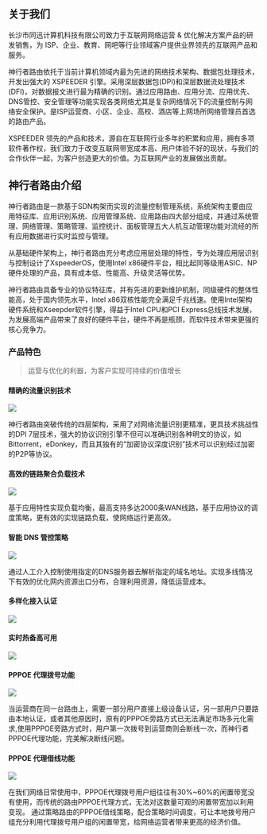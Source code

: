 ## 关于我们

长沙市同迅计算机科技有限公司致力于互联网网络运营 & 优化解决方案产品的研发销售，为 ISP、企业、教育、网吧等行业领域客户提供业界领先的互联网产品和服务。

神行者路由依托于当前计算机领域内最为先进的网络技术架构、数据包处理技术，开发出强大的 XSPEEDER 引擎。采用深层数据包(DPI)和深层数据流处理技术(DFI)，对数据报文进行最为精确的识别。通过应用路由、应用分流、应用优先、DNS管控、安全管理等功能实现各类网络尤其是复杂网络情况下的流量控制与网络安全保护。是ISP运营商、小区、企业、高校、酒店等上网场所网络管理员首选的路由产品。

XSPEEDER 领先的产品和技术，源自在互联网行业多年的积累和应用，拥有多项软件著作权，我们致力于改变互联网带宽成本高、用户体验不好的现状，与我们的合作伙伴一起，为客户创造更大的价值。为互联网产业的发展做出贡献。

## 神行者路由介绍

神行者路由是一款基于SDN构架而实现的流量控制管理系统，系统架构主要由应用特征库、应用识别系统、应用管理系统、应用路由四大部分组成，并通过系统管理、网络管理、策略管理、监控统计、面板管理五大人机互动管理功能对流经的所有应用数据进行实时监控与管理。

从基础硬件架构上，神行者路由充分考虑应用层处理的特性，专为处理应用层识别与控制设计了XspeederOS，使用Intel x86硬件平台，相比起同等级用ASIC、NP硬件处理的产品，具有成本低、性能高、升级灵活等优势。

神行者路由具备专业的协议特征库，并有先进的更新维护机制，同级硬件的整体性能高，处于国内领先水平，Intel x86双核性能完全满足千兆线速。使用Intel架构硬件系统和Xseepder软件引擎，得益于Intel CPU和PCI Express总线技术发展，为发展高端产品带来了良好的硬件平台，硬件不再是瓶颈，而软件技术带来更强的核心竞争力。

### 产品特色

> 运营与优化的利器，为客户实现可持续的价值增长

#### 精确的流量识别技术 

![](http://static.toughcloud.net/toughsms/tc_20181220140418_1.png)

神行者路由突破传统的四层架构，采用了对网络流量识别更精准，更具技术挑战性的DPI 7层技术，强大的协议识别引擎不但可以准确识别各种明文的协议，如Bittorrent，eDonkey，而且其独有的“加密协议深度识别”技术可以识别经过加密的P2P等协议。

#### 高效的链路聚合负载技术

![](http://static.toughcloud.net/toughsms/tc_20181220140559_2.png)

基于应用特性实现负载均衡，最高支持多达2000条WAN线路，基于应用协议的调度策略，更有效的实现链路负载，使网络运行更高效。

#### 智能 DNS 管控策略

![](http://static.toughcloud.net/toughsms/tc_20181220140701_3.png)

通过人工介入控制使用指定的DNS服务器去解析指定的域名地址。实现多线情况下有效的优化网内资源出口分布，合理利用资源，降低运营成本。

#### 多样化接入认证

![](http://static.toughcloud.net/toughsms/tc_20181220140742_4.png)

#### 实时热备高可用

![](http://static.toughcloud.net/toughsms/tc_20181220141209_5.png)

#### PPPOE 代理拨号功能

![](http://static.toughcloud.net/toughsms/tc_20181220141320_6.png)

当运营商在同一台路由上，需要一部分用户直接上级设备认证，另一部用户只要路由本地认证，或者其他原因时，原有的PPPOE旁路方式已无法满足市场多元化需求,使用PPPOE旁路方式时，用户第一次拨号到运营商则会断线一次，而神行者PPPOE代理功能，完美解决断线问题。

#### PPPOE 代理借线功能

![](http://static.toughcloud.net/toughsms/tc_20181220141416_7.png)

在我们网络日常使用中，PPPOE代理拨号用户组往往有30%~60%的闲置带宽没有使用，而传统的路由PPPOE代理方式，无法对这数量可观的闲置带宽加以利用变现。 通过策略路由的PPPOE借线策略，配合策略时间调度，可让本地拨号用户组充分利用代理拨号用户组的闲置带宽，给网络运营者带来更高的经济价值。





